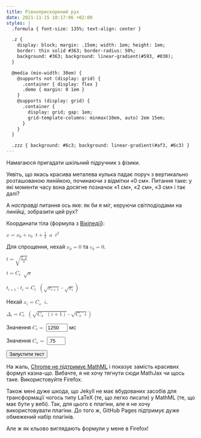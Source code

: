 ```yaml
---
title: Рівноприскорений рух
date: 2021-11-15 18:17:06 +02:00
styles: |
  .formula { font-size: 135%; text-align: center }

  .z {
    display: block; margin: .15em; width: 1em; height: 1em;
    border: thin solid #363; border-radius: 50%;
    background: #363; background: linear-gradient(#593, #030);
  }

  @media (min-width: 30em) {
    @supports not (display: grid) {
      .container { display: flex }
      .demo { margin: 0 1em }
    }
    @supports (display: grid) {
      .container {
        display: grid; gap: 1em;
        grid-template-columns: minmax(10em, auto) 2em 15em;
      }
    }
  }

  .zzz { background: #6c3; background: linear-gradient(#af3, #6c3) }
---
```


Намагаюся пригадати шкільний підручник з фізики.

Уявіть, що якась красива металева кулька падає поруч з вертикально розташованою линійкою, починаючи з відмітки «0&nbsp;см». Питання таке: у які моменти часу вона досягне позначок «1&nbsp;см», «2&nbsp;см», «3&nbsp;см» і так далі?

А _насправді_ питання ось яке: як би я міг, керуючи світлодіодами на линійці, зобразити цей рух?

<div class="container" markdown=1>

  <div class="intro" markdown=1>

Координати тіла (формула з [Вікіпедії][1]):

<p class="formula">
  <math>
    <mrow>
      <mi>x</mi>
      <mo>=</mo>
      <msub>
        <mi>x</mi>
        <mn>0</mn>
      </msub>
      <mo>+</mo>
      <mrow>
        <msub>
          <mi>v</mi>
          <mn>0</mn>
        </msub>
        <mo></mo>
        <mi>t</mi>
      </mrow>
      <mo>+</mo>
      <mrow>
        <mfrac>
          <mn>1</mn>
          <mn>2</mn>
        </mfrac>
        <mo></mo>
        <mi>a</mi>
        <mo></mo>
        <msup>
          <mi>t</mi>
          <mn>2</mn>
        </msup>
      </mrow>
    </mrow>
  </math>
</p>

Для спрощення, нехай <math><msub><mi>x</mi><mn>0</mn></msub><mo>=</mo><mn>0</mn></math> та <math><msub><mi>v</mi><mn>0</mn></msub><mo>=</mo><mn>0</mn></math>.

<p class="formula">
  <math>
    <mrow>
      <mi>t</mi>
      <mo>=</mo>
      <msqrt>
        <mfrac>
          <mrow>
            <mn>2</mn>
            <mo></mo>
            <mi>x</mi>
          </mrow>
          <mi>a</mi>
        </mfrac>
      </msqrt>
    </mrow>
  </math>
</p>

<p class="formula">
  <math>
    <mrow>
      <mi>t</mi>
      <mo>=</mo>
      <msub>
        <mi>C</mi>
        <mi>t</mi>
      </msub>
      <mo></mo>
      <msqrt>
        <mi>x</mi>
      </msqrt>
    </mrow>
  </math>
</p>

<p class="formula">
  <math>
    <mrow>
      <msub>
        <mi>t</mi>
        <mrow>
          <mi>i</mi>
          <mo>+</mo>
          <mn>1</mn>
        </mrow>
      </msub>
      <mo>-</mo>
      <msub>
        <mi>t</mi>
        <mi>i</mi>
      </msub>
      <mo>=</mo>
      <msub>
        <mi>C</mi>
        <mi>t</mi>
      </msub>
      <mo></mo>
      <mrow>
        <mo>(</mo>
        <msqrt>
          <msub>
            <mi>x</mi>
            <mrow>
              <mi>i</mi>
              <mo>+</mo>
              <mn>1</mn>
            </mrow>
          </msub>
        </msqrt>
        <mo>-</mo>
        <msqrt>
          <msub>
            <mi>x</mi>
            <mi>i</mi>
          </msub>
        </msqrt>
        <mo>)</mo>
      </mrow>
    </mrow>
  </math>
</p>

Нехай <math><msub><mi>x</mi><mi>i</mi></msub><mo>=</mo><mrow><msub><mi>C</mi><mi>x</mi></msub><mo></mo><mi>i</mi></mrow></math>.

<p class="formula">
  <math>
    <mrow>
      <msub>
        <mi>&Delta;</mi>
        <mi>i</mi>
      </msub>
      <mo>=</mo>
      <msub>
        <mi>C</mi>
        <mi>t</mi>
      </msub>
      <mo></mo>
      <mrow>
        <mo>(</mo>
        <msqrt>
          <msub>
            <mi>C</mi>
            <mi>x</mi>
          </msub>
          <mo></mo>
          <mrow>
            <mo>(</mo>
            <mi>i</mi>
            <mo>+</mo>
            <mn>1</mn>
            <mo>)</mo>
          </mrow>
        </msqrt>
        <mo>-</mo>
        <msqrt>
          <msub>
            <mi>C</mi>
            <mi>x</mi>
          </msub>
          <mo></mo>
          <mi>i</mi>
        </msqrt>
        <mo>)</mo>
      </mrow>
    </mrow>
  </math>
</p>

</div>

<div class="demo">
  <p>
    <span class="z" id="z01"></span>
    <span class="z" id="z02"></span>
    <span class="z" id="z03"></span>
    <span class="z" id="z04"></span>
    <span class="z" id="z05"></span>
    <span class="z" id="z06"></span>
    <span class="z" id="z07"></span>
    <span class="z" id="z08"></span>
    <span class="z" id="z09"></span>
    <span class="z" id="z10"></span>
    <span class="z" id="z11"></span>
    <span class="z" id="z12"></span>
    <span class="z" id="z13"></span>
    <span class="z" id="z14"></span>
    <span class="z" id="z15"></span>
    <span class="z" id="z16"></span>
    <span class="z" id="z17"></span>
    <span class="z" id="z18"></span>
    <span class="z" id="z19"></span>
    <span class="z" id="z20"></span>
  </p>
</div>

<div class="controls">
  <form action="#" onsubmit="return false;">
    <p>
      <label>
        Значення <math><msub><mi>C</mi><mi>t</mi></msub><mo>=</mo></math>
        <input name="C_t" size="4" value="1250" onclick="update();" onkeypress="update();" onkeyup="update();">
        мс
      </label>
    </p>
    <p>
      <label>
        Значення <math><msub><mi>C</mi><mi>x</mi></msub><mo>=</mo></math>
        <input name="C_x" size="3" value=".75" onclick="update();" onkeypress="update();" onkeyup="update();">
      </label>
    </p>
    <p><button onclick="demo();">Запустити тест</button></p>
  </form>
</div>

</div>

На жаль, [Chrome не підтримує MathML][2] і показує замість красивих формул казна-що. Вибачте, я не хочу тягнути сюди MathJax чи щось таке. Використовуйте Firefox.

Також мені дуже шкода, що Jekyll не має вбудованих засобів для трансформації чогось типу LaTeX (те, що легко писати) у MathML (те, що має бути у вебі). Так, для цього є плагіни, але я не хочу використовувати плагіни. До того ж, GitHub Pages підтримує дуже обмежений набір плагінів.

Але ж як кльово виглядають формули у мене в Firefox!

<script>
  var current;
  var timeout;
  var C_t = 1250;
  var C_x = .75;

  function showCurrent() {
    for (var i = 1; i <= 20; i++) {
      var id = 'z' + (i < 10 ? '0' : '') + i;
      //console.log('id = ' + id);
      if (i == current) {
        document.getElementById(id).classList.add('zzz');
      } else {
        document.getElementById(id).classList.remove('zzz');
      }
    }
  }

  function stepNext() {
    current++;
    console.log('current step = ' + current);
    showCurrent();
    if (current <= 20) {
      var i = C_x * current;
      var iPlus1 = C_x * (current + 1);
      var delay = C_t * (Math.sqrt(iPlus1) - Math.sqrt(i));
      console.log('delay = ' + delay);
      timeout = setTimeout(stepNext, delay);
    }
  }

  function demo() {
    console.log('start');
    current = 0;
    stepNext();
  }

  function update() {
    C_t = parseInt(document.querySelector('input[name=C_t]').value);
    console.log('C_t = ' + C_t);
    C_x = parseFloat(document.querySelector('input[name=C_x]').value);
    console.log('C_x = ' + C_x);
  }

  document.querySelector('input[name=C_t]').value = C_t;
  document.querySelector('input[name=C_x]').value = C_x;
</script>

[1]: https://uk.wikipedia.org/wiki/%D0%A0%D1%96%D0%B2%D0%BD%D0%BE%D0%BF%D1%80%D0%B8%D1%81%D0%BA%D0%BE%D1%80%D0%B5%D0%BD%D0%B8%D0%B9_%D1%80%D1%83%D1%85
[2]: https://caniuse.com/mathml
